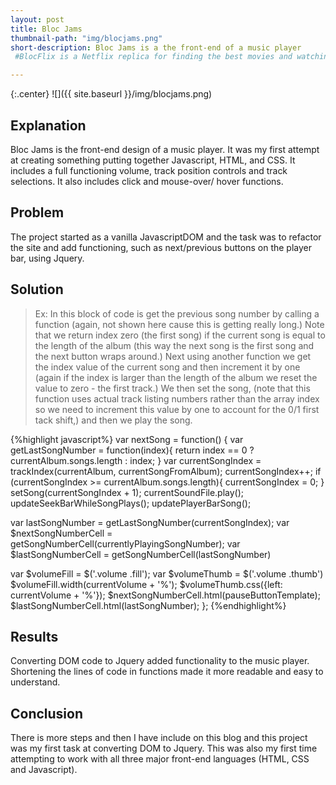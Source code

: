```yaml
---
layout: post
title: Bloc Jams
thumbnail-path: "img/blocjams.png"
short-description: Bloc Jams is a the front-end of a music player
 #BlocFlix is a Netflix replica for finding the best movies and watching them online.

---
```

{:.center}
![]({{ site.baseurl }}/img/blocjams.png)

## Explanation

Bloc Jams is the front-end design of a music player. It was my first attempt at creating something putting together Javascript, HTML, and CSS. It includes a full functioning volume, track position controls and track selections. It also includes click and mouse-over/ hover functions.

## Problem

The project started as a vanilla JavascriptDOM and the task was to refactor the site and add functioning, such as next/previous buttons on the player bar, using Jquery.

## Solution
>Ex: In this block of code is get the previous song number by calling a function (again, not shown here cause this is getting really long.) Note that we return index zero (the first song) if the current song is equal to the length of the album (this way the next song is the first song and the next button wraps around.) Next using another function we get the index value of the current song and then increment it by one (again if the index is larger than the length of the album we reset the value to zero - the first track.) We then set the song, (note that this function uses actual track listing numbers rather than the array index so we need to increment this value by one to account for the 0/1 first tack shift,) and then we play the song.

{%highlight javascript%}
var nextSong = function() {
var getLastSongNumber = function(index){
    return index == 0 ? currentAlbum.songs.length : index;
}
var currentSongIndex = trackIndex(currentAlbum, currentSongFromAlbum);
    currentSongIndex++;
    if (currentSongIndex >= currentAlbum.songs.length){
        currentSongIndex = 0;
}
setSong(currentSongIndex + 1);
currentSoundFile.play();
updateSeekBarWhileSongPlays();
updatePlayerBarSong();

var lastSongNumber = getLastSongNumber(currentSongIndex);
var $nextSongNumberCell = getSongNumberCell(currentlyPlayingSongNumber);
var $lastSongNumberCell = getSongNumberCell(lastSongNumber)

var $volumeFill = $('.volume .fill');
var $volumeThumb = $('.volume .thumb')
$volumeFill.width(currentVolume + '%');
$volumeThumb.css({left: currentVolume + '%'});
$nextSongNumberCell.html(pauseButtonTemplate);
$lastSongNumberCell.html(lastSongNumber);
};
{%endhighlight%}

## Results

Converting DOM code to Jquery added functionality to the music player. Shortening the lines of code in functions made it more readable and easy to understand.

## Conclusion

There is more steps and then I have include on this blog and this project was my first task at converting DOM to Jquery. This was also my first time attempting to work with all three major front-end languages (HTML, CSS and Javascript).

